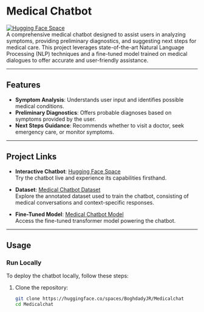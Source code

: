 # Medical Chatbot  
[![Hugging Face Space](https://img.shields.io/badge/Hugging%20Face-Space-blue)](https://huggingface.co/spaces/BoghdadyJR/Medicalchat)  
A comprehensive medical chatbot designed to assist users in analyzing symptoms, providing preliminary diagnostics, and suggesting next steps for medical care. This project leverages state-of-the-art Natural Language Processing (NLP) techniques and a fine-tuned model trained on medical dialogues to offer accurate and user-friendly assistance.

---

## Features  
- **Symptom Analysis**: Understands user input and identifies possible medical conditions.  
- **Preliminary Diagnostics**: Offers probable diagnoses based on symptoms provided by the user.  
- **Next Steps Guidance**: Recommends whether to visit a doctor, seek emergency care, or monitor symptoms.  

---

## Project Links  
- **Interactive Chatbot**: [Hugging Face Space](https://huggingface.co/spaces/BoghdadyJR/Medicalchat)  
  Try the chatbot live and experience its capabilities firsthand.  

- **Dataset**: [Medical Chatbot Dataset](https://huggingface.co/datasets/BoghdadyJR/chatbot_medical)  
  Explore the annotated dataset used to train the chatbot, consisting of medical conversations and context-specific responses.

- **Fine-Tuned Model**: [Medical Chatbot Model](https://huggingface.co/BoghdadyJR/med)  
  Access the fine-tuned transformer model powering the chatbot.  

---

## Usage  
### Run Locally  
To deploy the chatbot locally, follow these steps:  

1. Clone the repository:  
   ```bash
   git clone https://huggingface.co/spaces/BoghdadyJR/Medicalchat
   cd Medicalchat
